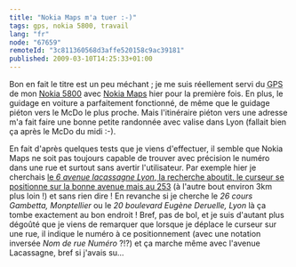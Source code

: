 ```yaml
---
title: "Nokia Maps m'a tuer :-)"
tags: gps, nokia 5800, travail
lang: "fr"
node: "67659"
remoteId: "3c811360568d3affe520158c9ac39181"
published: 2009-03-10T14:25:33+01:00
---
```


Bon en fait le titre est un peu méchant ; je me suis réellement servi du <abbr title="Global Positioning System">GPS</abbr>  de mon [Nokia 5800](/post/nokia-5800-mon-nouveau-jouet) avec [Nokia Maps](http://www.nokia.fr/map/) hier pour la première fois. En plus, le guidage en voiture a parfaitement fonctionné, de même que le guidage piéton vers le McDo le plus proche. Mais l'itinéraire piéton vers une adresse m'a fait faire une bonne petite randonnée avec valise dans Lyon (fallait bien ça après le McDo du midi :-).


En fait d'après quelques tests que je viens d'effectuer, il semble que Nokia Maps ne soit pas toujours capable de trouver avec précision le numéro dans une rue et surtout sans avertir l'utilisateur. Par exemple hier je cherchais [le *6 avenue lacassagne Lyon*, la recherche aboutit, le curseur se positionne sur la bonne avenue mais au 253](http://maps.google.fr/maps/ms?hl=fr&amp;ie=UTF8&amp;msa=0&amp;msid=117706685319652555975.000464c37ffdf4d633f77&amp;ll=45.753152,4.878531&amp;spn=0.043958,0.077248&amp;t=h&amp;z=14) (à l'autre bout environ 3km plus loin !) et sans rien dire ! En revanche si je cherche le *26 cours Gambetta, Monptellier* ou le *20 boulevard Eugène Deruelle, Lyon* là ça tombe exactement au bon endroit ! Bref, pas de bol, et je suis d'autant plus dégoûté que je viens de remarquer que lorsque je déplace le curseur sur une rue, il indique le numéro à ce positionnement (avec une notation inversée *Nom de rue Numéro* ?!?) et ça marche même avec l'avenue Lacassagne, bref si j'avais su...

